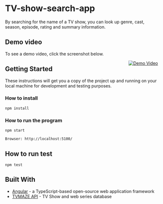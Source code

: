 # TV-show-search-app
By searching for the name of a TV show, you can look up genre, cast, season, episode, rating and summary information. 

## Demo video 
To see a demo video, click the screenshot below.

<a style="float:right" href="https://www.youtube.com/watch?v=NueAT-JEpWU" target="_blank">
  <img alt="Demo Video" src="https://i.ibb.co/ZM3h72h/tv-search-web-app.png" />
</a>


## Getting Started

These instructions will get you a copy of the project up and running on your local machine for development and testing purposes.

### How to install

```
npm install
```

### How to run the program

```
npm start
```


```
Browser: http://localhost:5100/
```


## How to run test

```
npm test
```


## Built With

* [Angular](https://angular.io/) - a TypeScript-based open-source web application framework
* [TVMAZE API](https://www.tvmaze.com/api) - TV Show and web series database
